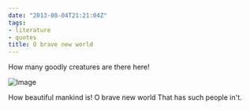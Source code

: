 ```yaml
---
date: "2013-08-04T21:21:04Z"
tags:
- literature
- quotes
title: O brave new world
---
```


How many goodly creatures are there here!

![Image](http://arashthr.files.wordpress.com/2013/08/huxley2.jpg)

How beautiful mankind is! O brave new world That has such people in't.